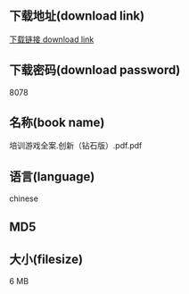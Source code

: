 ## 下载地址(download link)
[下载链接 download link](https://voluble-croquembouche-d321dc.netlify.app/?s=%E5%9F%B9%E8%AE%AD%E6%B8%B8%E6%88%8F%E5%85%A8%E6%A1%88.%E5%88%9B%E6%96%B0%EF%BC%88%E9%92%BB%E7%9F%B3%E7%89%88%EF%BC%89.pdf)

## 下载密码(download password)
8078

## 名称(book name)
培训游戏全案.创新（钻石版）.pdf.pdf

## 语言(language)
chinese

## MD5


## 大小(filesize)
6 MB
